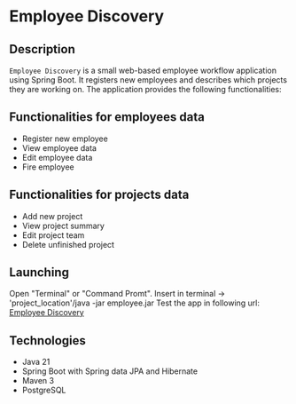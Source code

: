 # Employee Discovery

## Description

`Employee Discovery` is a small web-based employee workflow application using Spring Boot. It registers new employees and describes which projects they are working on. The application provides the following functionalities:

Functionalities for employees data
---

* Register new employee
* View employee data
* Edit employee data
* Fire employee

Functionalities for projects data
---

* Add new project
* View project summary
* Edit project team
* Delete unfinished project

## Launching

Open "Terminal" or "Command Promt". Insert in terminal -> 'project_location'/java -jar employee.jar
Test the app in following url: <a href=http://localhost:8080/employee> Employee Discovery </a>

## Technologies

* Java 21
* Spring Boot with Spring data JPA and Hibernate
* Maven 3
* PostgreSQL
